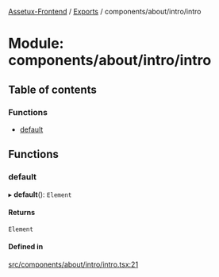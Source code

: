 [Assetux-Frontend](../README.md) / [Exports](../modules.md) / components/about/intro/intro

# Module: components/about/intro/intro

## Table of contents

### Functions

- [default](components_about_intro_intro.md#default)

## Functions

### default

▸ **default**(): `Element`

#### Returns

`Element`

#### Defined in

[src/components/about/intro/intro.tsx:21](https://github.com/ASSETUX/frontend/blob/9a68660/src/components/about/intro/intro.tsx#L21)
